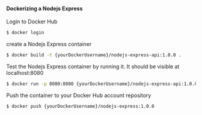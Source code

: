 #### Dockerizing a Nodejs Express

Login to Docker Hub

```zsh
$ docker login
```

create a Nodejs Express container

```zsh
$ docker build -t {yourDockerUsername}/nodejs-express-api:1.0.0 .
```

Test the Nodejs Express container by running it. It should be visible at localhost:8080

```zsh
$ docker run -p 8080:8080 {yourDockerUsername}/nodejs-express-api:1.0.0
```

Push the container to your Docker Hub account repository

```zsh
$ docker push {yourDockerUsername}/nodejs-express:1.0.0
```
